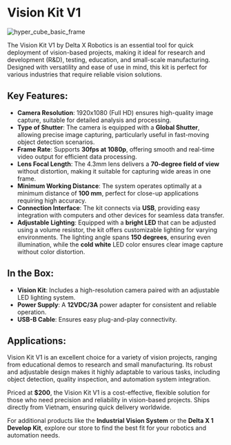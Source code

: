 # Vision Kit V1

![hyper_cube_basic_frame](https://deltaxstore.com/cdn/shop/products/VisionKitV1_forDeltaX1_2_1024x1024@2x.png?v=1672987114)

The Vision Kit V1 by Delta X Robotics is an essential tool for quick deployment of vision-based projects, making it ideal for research and development (R&D), testing, education, and small-scale manufacturing. Designed with versatility and ease of use in mind, this kit is perfect for various industries that require reliable vision solutions.

## Key Features:
- **Camera Resolution**: 1920x1080 (Full HD) ensures high-quality image capture, suitable for detailed analysis and processing.
- **Type of Shutter**: The camera is equipped with a **Global Shutter**, allowing precise image capturing, particularly useful in fast-moving object detection scenarios.
- **Frame Rate**: Supports **30fps at 1080p**, offering smooth and real-time video output for efficient data processing.
- **Lens Focal Length**: The 4.3mm lens delivers a **70-degree field of view** without distortion, making it suitable for capturing wide areas in one frame.
- **Minimum Working Distance**: The system operates optimally at a minimum distance of **100 mm**, perfect for close-up applications requiring high accuracy.
- **Connection Interface**: The kit connects via **USB**, providing easy integration with computers and other devices for seamless data transfer.
- **Adjustable Lighting**: Equipped with a **bright LED** that can be adjusted using a volume resistor, the kit offers customizable lighting for varying environments. The lighting angle spans **150 degrees**, ensuring even illumination, while the **cold white** LED color ensures clear image capture without color distortion.

## In the Box:
- **Vision Kit**: Includes a high-resolution camera paired with an adjustable LED lighting system.
- **Power Supply**: A **12VDC/3A** power adapter for consistent and reliable operation.
- **USB-B Cable**: Ensures easy plug-and-play connectivity.

## Applications:
Vision Kit V1 is an excellent choice for a variety of vision projects, ranging from educational demos to research and small manufacturing. Its robust and adjustable design makes it highly adaptable to various tasks, including object detection, quality inspection, and automation system integration.

Priced at **$200**, the Vision Kit V1 is a cost-effective, flexible solution for those who need precision and reliability in vision-based projects. Ships directly from Vietnam, ensuring quick delivery worldwide.

For additional products like the **Industrial Vision System** or the **Delta X 1 Develop Kit**, explore our store to find the best fit for your robotics and automation needs.

